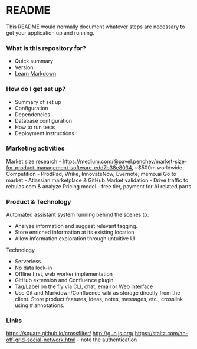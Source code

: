 # README #

This README would normally document whatever steps are necessary to get your application up and running.

### What is this repository for? ###

* Quick summary
* Version
* [Learn Markdown](https://bitbucket.org/tutorials/markdowndemo)

### How do I get set up? ###

* Summary of set up
* Configuration
* Dependencies
* Database configuration
* How to run tests
* Deployment instructions


### Marketing activities ###

Market size research - https://medium.com/@pavel.penchev/market-size-for-product-management-software-edd7b38e8034, ~$500m worldwide
Competition - ProdPad, Wrike, InnovateNow, Evernote, memo.ai
Go to market - Atlassian marketplace & GitHub
Market validation - Drive traffic to rebulas.com & analyze
Pricing model - free tier, payment for AI related parts

### Product & Technology ###

Automated assistant system running behind the scenes to:
* Analyze information and suggest relevant tagging.
* Store enriched information at its existing location
* Allow information exploration through untuitive UI 

Technology
* Serverless
* No data lock-in
* Offline first, web worker implementation
* GitHub extension and Confluence plugin
* Tag/Label on the fly via CLI, chat, email or Web interface
* Use Git and Markdown/Confluence wiki as storage directly from the client. Store product features, ideas, notes, messages, etc., crosslink using # annotations.

### Links ###

https://square.github.io/crossfilter/
http://gun.js.org/
https://staltz.com/an-off-grid-social-network.html - note the authentication